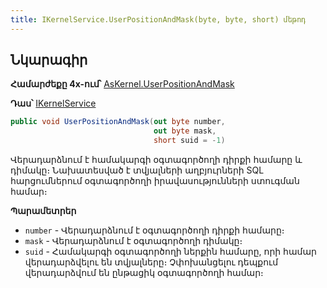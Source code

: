 ```yaml
---
title: IKernelService.UserPositionAndMask(byte, byte, short) մեթոդ  
---
```


## Նկարագիր

**Համարժեքը 4x-ում՝** [AsKernel.UserPositionAndMask](https://armsoft.github.io/as4x-docs/HTM/ProgrGuide/Functions/Functions/UserPositionAndMask.html)

**Դաս՝** [IKernelService](../IKernelService.md)

```c#
public void UserPositionAndMask(out byte number, 
                                out byte mask, 
                                short suid = -1)
```

Վերադարձնում է համակարգի օգտագործողի դիրքի համարը և դիմակը։ 
Նախատեսված է տվյալների աղբյուրների SQL հարցումներում օգտագործողի իրավասությունների ստուգման համար։

**Պարամետրեր**

* `number` - Վերադարձնում է օգտագործողի դիրքի համարը։
* `mask` - Վերադարձնում է օգտագործողի դիմակը։
* `suid` - Համակարգի օգտագործողի ներքին համարը, որի համար վերադարձվելու են տվյալները։ 
  Չփոխանցելու դեպքում վերադարձվում են ընթացիկ օգտագործողի համար։
